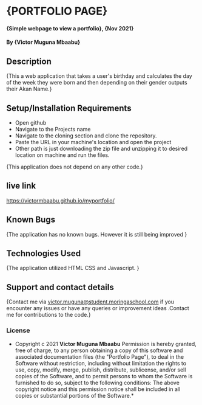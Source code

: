 # {PORTFOLIO PAGE}
#### {Simple webpage to view a portfolio}, {Nov 2021}
#### By **{Victor Muguna Mbaabu}**
## Description
{This  a web application that takes a user's birthday and calculates the day of the week they were born and then depending on their gender outputs their Akan Name.}
## Setup/Installation Requirements
* Open github 
* Navigate to the Projects name 
* Navigate to the cloning section and clone the repository.
* Paste the URL in your machine's location and open the project
* Other path is just downloading the zip file and unzipping it to desired location on machine and run the files.


{This application does not depend on any other code.}
## live link
https://victormbaabu.github.io/myportfolio/

## Known Bugs
{The application has no known bugs. However it is still being improved }
## Technologies Used
{The application utilized HTML CSS and Javascript. }
## Support and contact details
{Contact me via victor.muguna@student.moringaschool.com if you encounter any issues or have any queries or improvement ideas .Contact me for contributions to the code.}
### License
* Copyright c 2021 **Victor Muguna Mbaabu**
Permission is hereby granted, free of charge, to any person obtaining a copy of this software and associated documentation files (the "Portfolio Page"), to deal in the Software without restriction, including without limitation the rights to use, copy, modify, merge, publish, distribute, sublicense, and/or sell copies of the Software, and to permit persons to whom the Software is furnished to do so, subject to the following conditions:
The above copyright notice and this permission notice shall be included in all copies or substantial portions of the Software.*
